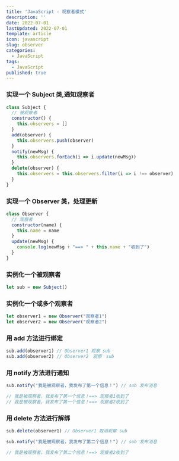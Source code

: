 ```yaml
---
title: 'JavaScript - 观察者模式'
description: ''
date: 2022-07-01
lastUpdated: 2022-07-01
template: article
icon: javascript
slug: observer
categories:
  - JavaScript
tags:
  - JavaScript
published: true
---
```


### 实现一个 Subject 类,通知观察者
```javascript
class Subject {
  // 被观察者
  constructor() {
    this.observers = []
  }
  add(observer) {
    this.observers.push(observer)
  }
  notify(newMsg) {
    this.observers.forEach(i => i.update(newMsg))
  }
  delete(observer) {
    this.observers = this.observers.filter(i => i !== observer)
  }
}
```

### 实现一个 Observer 类，处理更新
```javascript
class Observer {
  // 观察者
  constructor(name) {
    this.name = name
  }
  update(newMsg) {
    console.log(newMsg + "==> " + this.name + "收到了")
  }
}
```

### 实例化一个被观察者
```javascript
let sub = new Subject()
```

### 实例化一个或多个观察者
```javascript
let observer1 = new Observer("观察者1")
let observer2 = new Observer("观察者2")
```

### 用 add 方法进行绑定
```javascript
sub.add(observer1) // Observer1 观察 sub
sub.add(observer2) // Observer2　观察　sub
```

### 用 notify 方法进行通知
```javascript
sub.notify("我是被观察者，我发布了第一个信息！") // sub 发布消息

// 我是被观察者，我发布了第一个信息！==> 观察者1收到了
// 我是被观察者，我发布了第一个信息！==> 观察者2收到了
```

### 用 delete 方法进行解绑

```javascript
sub.delete(observer1) // Observer1 取消观察 sub

sub.notify("我是被观察者，我发布了第二个信息！") // sub 发布消息

// 我是被观察者，我发布了第二个信息！==> 观察者2收到了
```